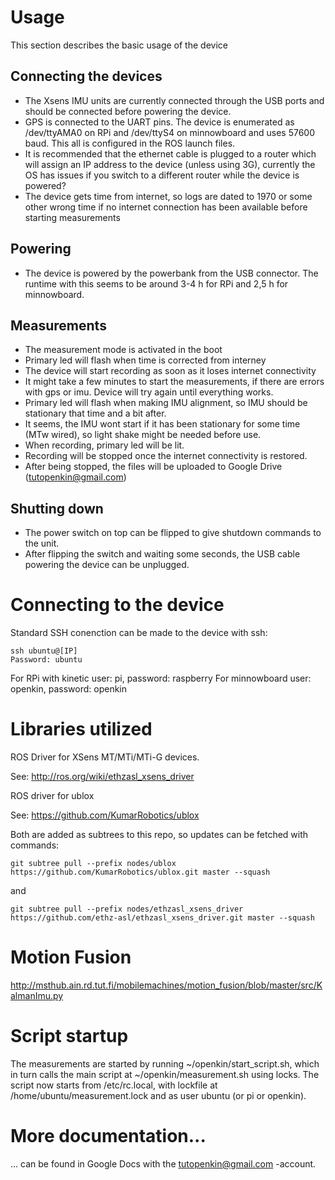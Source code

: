 
# Usage
This section describes the basic usage of the device

## Connecting the devices
* The Xsens IMU units are currently connected through the USB ports and should be connected before powering the device.
* GPS is connected to the UART pins. The device is enumerated as /dev/ttyAMA0 on RPi and /dev/ttyS4 on minnowboard and uses 57600 baud. This all is configured in the ROS launch files.
* It is recommended that the ethernet cable is plugged to a router which will assign an IP address to the device (unless using 3G), currently the OS has issues if you switch to a different router while the device is powered?
* The device gets time from internet, so logs are dated to 1970 or some other wrong time if no internet connection has been available before starting measurements

## Powering
* The device is powered by the powerbank from the USB connector. The runtime with this seems to be around 3-4 h for RPi and 2,5 h for minnowboard.

## Measurements
* The measurement mode is activated in the boot
* Primary led will flash when time is corrected from interney
* The device will start recording as soon as it loses internet connectivity
* It might take a few minutes to start the measurements, if there are errors with gps or imu. Device will try again until everything works.
* Primary led will flash when making IMU alignment, so IMU should be stationary that time and a bit after.
* It seems, the IMU wont start if it has been stationary for some time (MTw wired), so light shake might be needed before use.
* When recording, primary led will be lit.
* Recording will be stopped once the internet connectivity is restored.
* After being stopped, the files will be uploaded to Google Drive (tutopenkin@gmail.com)

## Shutting down
* The power switch on top can be flipped to give shutdown commands to the unit.
* After flipping the switch and waiting some seconds, the USB cable powering the device can be unplugged.

# Connecting to the device
Standard SSH conenction can be made to the device with ssh:
    
    ssh ubuntu@[IP]
    Password: ubuntu

For RPi with kinetic user: pi, password: raspberry
For minnowboard user: openkin, password: openkin

# Libraries utilized

ROS Driver for XSens MT/MTi/MTi-G devices.

See: http://ros.org/wiki/ethzasl_xsens_driver

ROS driver for ublox

See: https://github.com/KumarRobotics/ublox

Both are added as subtrees to this repo, so updates can be fetched with commands:

```
git subtree pull --prefix nodes/ublox https://github.com/KumarRobotics/ublox.git master --squash
```

and

```
git subtree pull --prefix nodes/ethzasl_xsens_driver https://github.com/ethz-asl/ethzasl_xsens_driver.git master --squash
```

# Motion Fusion

http://msthub.ain.rd.tut.fi/mobilemachines/motion_fusion/blob/master/src/KalmanImu.py


# Script startup
The measurements are started by running ~/openkin/start_script.sh, which in turn calls the main script at ~/openkin/measurement.sh using locks.
The script now starts from /etc/rc.local, with lockfile at /home/ubuntu/measurement.lock and as user ubuntu (or pi or openkin).

# More documentation...
... can be found in Google Docs with the tutopenkin@gmail.com -account.
